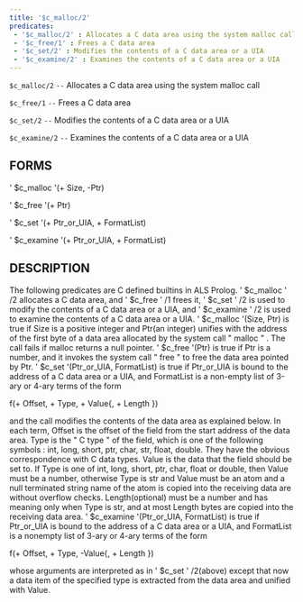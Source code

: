 ```yaml
---
title: '$c_malloc/2'
predicates:
 - '$c_malloc/2' : Allocates a C data area using the system malloc call
 - '$c_free/1' : Frees a C data area
 - '$c_set/2' : Modifies the contents of a C data area or a UIA
 - '$c_examine/2' : Examines the contents of a C data area or a UIA
---
```

`$c_malloc/2` `--` Allocates a C data area using the system malloc call

`$c_free/1` `--` Frees a C data area

`$c_set/2` `--` Modifies the contents of a C data area or a UIA

`$c_examine/2` `--` Examines the contents of a C data area or a UIA


## FORMS

' $c_malloc '(+ Size, -Ptr)

' $c_free '(+ Ptr)

' $c_set '(+ Ptr_or_UIA, + FormatList)

' $c_examine '(+ Ptr_or_UIA, + FormatList)


## DESCRIPTION

The following predicates are C defined builtins in ALS Prolog. ' $c_malloc ' /2 allocates a C data area, and ' $c_free ' /1 frees it, ' $c_set ' /2 is used to modify the contents of a C data area or a UIA, and ' $c_examine ' /2 is used to examine the contents of a C data area or a UIA. ' $c_malloc '(Size, Ptr) is true if Size is a positive integer and Ptr(an integer) unifies with the address of the first byte of a data area allocated by the system call &quot; malloc &quot; . The call fails if malloc returns a null pointer. ' $c_free '(Ptr) is true if Ptr is a number, and it invokes the system call &quot; free &quot; to free the data area pointed by Ptr. ' $c_set '(Ptr_or_UIA, FormatList) is true if Ptr_or_UIA is bound to the address of a C data area or a UIA, and FormatList is a non-empty list of 3-ary or 4-ary terms of the form


f(+ Offset, + Type, + Value{, + Length })


and the call modifies the contents of the data area as explained below. In each term, Offset is the offset of the field from the start address of the data area. Type is the &quot; C type &quot; of the field, which is one of the following symbols : int, long, short, ptr, char, str, float, double. They have the obvious correspondence with C data types. Value is the data that the field should be set to. If Type is one of int, long, short, ptr, char, float or double, then Value must be a number, otherwise Type is str and Value must be an atom and a null terminated string name of the atom is copied into the receiving data are without overflow checks. Length(optional) must be a number and has meaning only when Type is str, and at most Length bytes are copied into the receiving data area. ' $c_examine '(Ptr_or_UIA, FormatList) is true if Ptr_or_UIA is bound to the address of a C data area or a UIA, and FormatList is a nonempty list of 3-ary or 4-ary terms of the form


f(+ Offset, + Type, -Value{, + Length })


whose arguments are interpreted as in ' $c_set ' /2(above) except that now a data item of the specified type is extracted from the data area and unified with Value.


